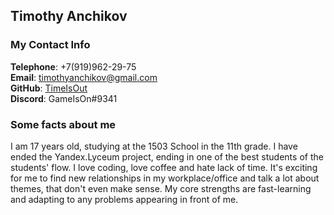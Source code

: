 ## Timothy Anchikov
### My Contact Info
__Telephone__: +7(919)962-29-75 \
__Email__: [timothyanchikov@gmail.com](mailto:timothyanchikov@gmail.com) \
__GitHub__: [TimeIsOut](https://github.com/TimeIsOut) \
__Discord__: GameIsOn#9341
### Some facts about me
I am 17 years old, studying at the 1503 School in the 11th grade. I have ended
the Yandex.Lyceum project, ending in one of the best students of the students' flow.
I love coding, love coffee and hate lack of time. It's exciting for me to find new relationships
in my workplace/office and talk a lot about themes, that don't even make sense. My core
strengths are fast-learning and adapting to any problems appearing in front of me.
